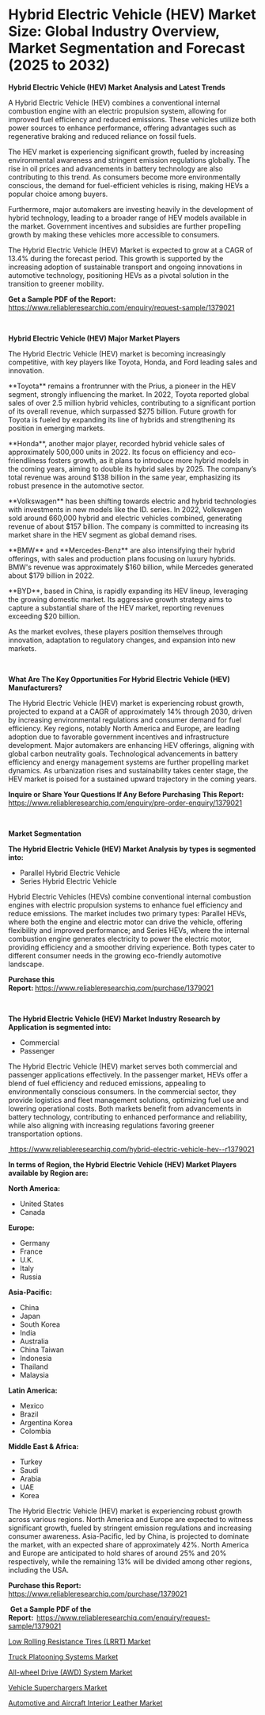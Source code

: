 <p><h1>Hybrid Electric Vehicle (HEV) Market Size: Global Industry Overview, Market Segmentation and Forecast (2025 to 2032)</h1></p><p><strong>Hybrid Electric Vehicle (HEV) Market Analysis and Latest Trends</strong></p>
<p><p>A Hybrid Electric Vehicle (HEV) combines a conventional internal combustion engine with an electric propulsion system, allowing for improved fuel efficiency and reduced emissions. These vehicles utilize both power sources to enhance performance, offering advantages such as regenerative braking and reduced reliance on fossil fuels. </p><p>The HEV market is experiencing significant growth, fueled by increasing environmental awareness and stringent emission regulations globally. The rise in oil prices and advancements in battery technology are also contributing to this trend. As consumers become more environmentally conscious, the demand for fuel-efficient vehicles is rising, making HEVs a popular choice among buyers.</p><p>Furthermore, major automakers are investing heavily in the development of hybrid technology, leading to a broader range of HEV models available in the market. Government incentives and subsidies are further propelling growth by making these vehicles more accessible to consumers. </p><p>The Hybrid Electric Vehicle (HEV) Market is expected to grow at a CAGR of 13.4% during the forecast period. This growth is supported by the increasing adoption of sustainable transport and ongoing innovations in automotive technology, positioning HEVs as a pivotal solution in the transition to greener mobility.</p></p>
<p><strong>Get a Sample PDF of the Report:&nbsp;</strong> <a href="https://www.reliableresearchiq.com/enquiry/request-sample/1379021?utm_campaign=1123&utm_medium=2&utm_source=Github&utm_content=ia&utm_term=30032025&utm_id=hybrid-electric-vehicle-hev">https://www.reliableresearchiq.com/enquiry/request-sample/1379021</a></p>
<p>&nbsp;</p>
<p><strong>Hybrid Electric Vehicle (HEV) Major Market Players</strong></p>
<p><p>The Hybrid Electric Vehicle (HEV) market is becoming increasingly competitive, with key players like Toyota, Honda, and Ford leading sales and innovation. </p><p>**Toyota** remains a frontrunner with the Prius, a pioneer in the HEV segment, strongly influencing the market. In 2022, Toyota reported global sales of over 2.5 million hybrid vehicles, contributing to a significant portion of its overall revenue, which surpassed $275 billion. Future growth for Toyota is fueled by expanding its line of hybrids and strengthening its position in emerging markets.</p><p>**Honda**, another major player, recorded hybrid vehicle sales of approximately 500,000 units in 2022. Its focus on efficiency and eco-friendliness fosters growth, as it plans to introduce more hybrid models in the coming years, aiming to double its hybrid sales by 2025. The company’s total revenue was around $138 billion in the same year, emphasizing its robust presence in the automotive sector.</p><p>**Volkswagen** has been shifting towards electric and hybrid technologies with investments in new models like the ID. series. In 2022, Volkswagen sold around 660,000 hybrid and electric vehicles combined, generating revenue of about $157 billion. The company is committed to increasing its market share in the HEV segment as global demand rises.</p><p>**BMW** and **Mercedes-Benz** are also intensifying their hybrid offerings, with sales and production plans focusing on luxury hybrids. BMW's revenue was approximately $160 billion, while Mercedes generated about $179 billion in 2022.</p><p>**BYD**, based in China, is rapidly expanding its HEV lineup, leveraging the growing domestic market. Its aggressive growth strategy aims to capture a substantial share of the HEV market, reporting revenues exceeding $20 billion.</p><p>As the market evolves, these players position themselves through innovation, adaptation to regulatory changes, and expansion into new markets.</p></p>
<p>&nbsp;</p>
<p><strong>What Are The Key Opportunities For Hybrid Electric Vehicle (HEV) Manufacturers?</strong></p>
<p><p>The Hybrid Electric Vehicle (HEV) market is experiencing robust growth, projected to expand at a CAGR of approximately 14% through 2030, driven by increasing environmental regulations and consumer demand for fuel efficiency. Key regions, notably North America and Europe, are leading adoption due to favorable government incentives and infrastructure development. Major automakers are enhancing HEV offerings, aligning with global carbon neutrality goals. Technological advancements in battery efficiency and energy management systems are further propelling market dynamics. As urbanization rises and sustainability takes center stage, the HEV market is poised for a sustained upward trajectory in the coming years.</p></p>
<p><strong>Inquire or Share Your Questions If Any Before Purchasing This Report:</strong> <a href="https://www.reliableresearchiq.com/enquiry/pre-order-enquiry/1379021?utm_campaign=1123&utm_medium=2&utm_source=Github&utm_content=ia&utm_term=30032025&utm_id=hybrid-electric-vehicle-hev">https://www.reliableresearchiq.com/enquiry/pre-order-enquiry/1379021</a></p>
<p>&nbsp;</p>
<p><strong>Market Segmentation</strong></p>
<p><strong>The Hybrid Electric Vehicle (HEV) Market Analysis by types is segmented into:</strong></p>
<p><ul><li>Parallel Hybrid Electric Vehicle</li><li>Series Hybrid Electric Vehicle</li></ul></p>
<p><p>Hybrid Electric Vehicles (HEVs) combine conventional internal combustion engines with electric propulsion systems to enhance fuel efficiency and reduce emissions. The market includes two primary types: Parallel HEVs, where both the engine and electric motor can drive the vehicle, offering flexibility and improved performance; and Series HEVs, where the internal combustion engine generates electricity to power the electric motor, providing efficiency and a smoother driving experience. Both types cater to different consumer needs in the growing eco-friendly automotive landscape.</p></p>
<p><strong>Purchase this Report:&nbsp;</strong><a href="https://www.reliableresearchiq.com/purchase/1379021?utm_campaign=1123&utm_medium=2&utm_source=Github&utm_content=ia&utm_term=30032025&utm_id=hybrid-electric-vehicle-hev">https://www.reliableresearchiq.com/purchase/1379021</a></p>
<p>&nbsp;</p>
<p><strong>The Hybrid Electric Vehicle (HEV) Market Industry Research by Application is segmented into:</strong></p>
<p><ul><li>Commercial</li><li>Passenger</li></ul></p>
<p><p>The Hybrid Electric Vehicle (HEV) market serves both commercial and passenger applications effectively. In the passenger market, HEVs offer a blend of fuel efficiency and reduced emissions, appealing to environmentally conscious consumers. In the commercial sector, they provide logistics and fleet management solutions, optimizing fuel use and lowering operational costs. Both markets benefit from advancements in battery technology, contributing to enhanced performance and reliability, while also aligning with increasing regulations favoring greener transportation options.</p></p>
<p><a href="https://www.reliableresearchiq.com/hybrid-electric-vehicle-hev--r1379021?utm_campaign=1123&utm_medium=2&utm_source=Github&utm_content=ia&utm_term=30032025&utm_id=hybrid-electric-vehicle-hev">&nbsp;https://www.reliableresearchiq.com/hybrid-electric-vehicle-hev--r1379021</a></p>
<p><strong>In terms of Region, the Hybrid Electric Vehicle (HEV) Market Players available by Region are:</strong></p>
<p>
    <p> <strong> North America: </strong>
        <ul>
            <li>United States</li>
            <li>Canada</li>
        </ul>
        </p> 
    <p> <strong> Europe: </strong>
        <ul>
            <li>Germany</li>
            <li>France</li>
            <li>U.K.</li>
            <li>Italy</li>
            <li>Russia</li>
        </ul>
        </p> 
    <p> <strong> Asia-Pacific: </strong>
        <ul>
            <li>China</li>
            <li>Japan</li>
            <li>South Korea</li>
            <li>India</li>
            <li>Australia</li>
            <li>China Taiwan</li>
            <li>Indonesia</li>
            <li>Thailand</li>
            <li>Malaysia</li>
        </ul>
        </p> 
    <p> <strong> Latin America: </strong>
        <ul>
            <li>Mexico</li>
            <li>Brazil</li>
            <li>Argentina Korea</li>
            <li>Colombia</li>
        </ul>
        </p> 
    <p> <strong> Middle East & Africa: </strong>
        <ul>
            <li>Turkey</li>
            <li>Saudi</li>
            <li>Arabia</li>
            <li>UAE</li>
            <li>Korea</li>
        </ul>
    </p>
    </p>
<p><p>The Hybrid Electric Vehicle (HEV) market is experiencing robust growth across various regions. North America and Europe are expected to witness significant growth, fueled by stringent emission regulations and increasing consumer awareness. Asia-Pacific, led by China, is projected to dominate the market, with an expected share of approximately 42%. North America and Europe are anticipated to hold shares of around 25% and 20% respectively, while the remaining 13% will be divided among other regions, including the USA.</p></p>
<p><strong>Purchase this Report: </strong><a href="https://www.reliableresearchiq.com/purchase/1379021?utm_campaign=1123&utm_medium=2&utm_source=Github&utm_content=ia&utm_term=30032025&utm_id=hybrid-electric-vehicle-hev">https://www.reliableresearchiq.com/purchase/1379021</a></p>
<p>&nbsp;<strong>Get a Sample PDF of the Report:&nbsp;&nbsp;</strong><a href="https://www.reliableresearchiq.com/enquiry/request-sample/1379021?utm_campaign=1123&utm_medium=2&utm_source=Github&utm_content=ia&utm_term=30032025&utm_id=hybrid-electric-vehicle-hev">https://www.reliableresearchiq.com/enquiry/request-sample/1379021</a></p>
<p><strong></strong></p>
<p><p><a href="https://github.com/foddekampo/Market-Research-Report-List-1/blob/main/low-rolling-resistance-tires-lrrt-market.md?utm_campaign=1123&utm_medium=2&utm_source=Github&utm_content=ia&utm_term=30032025&utm_id=hybrid-electric-vehicle-hev">Low Rolling Resistance Tires (LRRT) Market</a></p><p><a href="https://github.com/saribuissawi/Market-Research-Report-List-1/blob/main/truck-platooning-systems-market.md?utm_campaign=1123&utm_medium=2&utm_source=Github&utm_content=ia&utm_term=30032025&utm_id=hybrid-electric-vehicle-hev">Truck Platooning Systems Market</a></p><p><a href="https://github.com/furnoirons9e/Market-Research-Report-List-1/blob/main/all-wheel-drive-awd-system-market.md?utm_campaign=1123&utm_medium=2&utm_source=Github&utm_content=ia&utm_term=30032025&utm_id=hybrid-electric-vehicle-hev">All-wheel Drive (AWD) System Market</a></p><p><a href="https://github.com/puttslukis59/Market-Research-Report-List-1/blob/main/vehicle-superchargers-market.md?utm_campaign=1123&utm_medium=2&utm_source=Github&utm_content=ia&utm_term=30032025&utm_id=hybrid-electric-vehicle-hev">Vehicle Superchargers Market</a></p><p><a href="https://github.com/vandelmanize/Market-Research-Report-List-1/blob/main/automotive-and-aircraft-interior-leather-market.md?utm_campaign=1123&utm_medium=2&utm_source=Github&utm_content=ia&utm_term=30032025&utm_id=hybrid-electric-vehicle-hev">Automotive and Aircraft Interior Leather Market</a></p></p>
